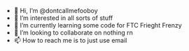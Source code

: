 - 👋 Hi, I’m @dontcallmefooboy
- 👀 I’m interested in all sorts of stuff
- 🌱 I’m currently learning some code for FTC Frieght Frenzy
- 💞️ I’m looking to collaborate on nothing rn
- 📫 How to reach me is to just use email

<!---
dontcallmefooboy/dontcallmefooboy is a ✨ special ✨ repository because its `README.md` (this file) appears on your GitHub profile.
You can click the Preview link to take a look at your changes.
--->
